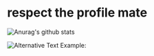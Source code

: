# respect the profile mate
![Anurag's github stats](https://github-readme-stats.vercel.app/api?username=pattheman344&show_icons=true&theme=radical)

  <img src="https://github.com/pattheman344/pattheman344/blob/master/images/codeStats.svg" alt="Alternative Text"/>
  Example: <img src="https://github.com/tariksahni/tariksahni/blob/master/codeStats.svg" alt="My Coding Activity/>
